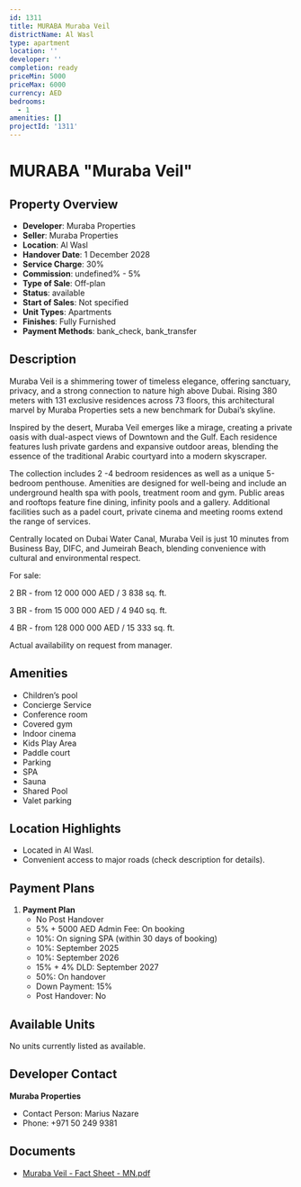 ```yaml
---
id: 1311
title: MURABA Muraba Veil
districtName: Al Wasl
type: apartment
location: ''
developer: ''
completion: ready
priceMin: 5000
priceMax: 6000
currency: AED
bedrooms:
  - 1
amenities: []
projectId: '1311'
---
```


# MURABA "Muraba Veil"

## Property Overview
- **Developer**: Muraba Properties
- **Seller**: Muraba Properties
- **Location**: Al Wasl
- **Handover Date**: 1 December 2028
- **Service Charge**: 30%
- **Commission**: undefined% - 5%
- **Type of Sale**: Off-plan
- **Status**: available
- **Start of Sales**: Not specified
- **Unit Types**: Apartments
- **Finishes**: Fully Furnished
- **Payment Methods**: bank_check, bank_transfer

## Description
Muraba Veil is a shimmering tower of timeless elegance, offering sanctuary, privacy, and a strong connection to nature high above Dubai. Rising 380 meters with 131 exclusive residences across 73 floors, this architectural marvel by Muraba Properties sets a new benchmark for Dubai’s skyline.

Inspired by the desert, Muraba Veil emerges like a mirage, creating a private oasis with dual-aspect views of Downtown and the Gulf. Each residence features lush private gardens and expansive outdoor areas, blending the essence of the traditional Arabic courtyard into a modern skyscraper.

The collection includes 2 -4 bedroom residences as well as a unique 5-bedroom penthouse. Amenities are designed for well-being and include an underground health spa with pools, treatment room and gym. Public areas and rooftops feature fine dining, infinity pools and a gallery. Additional facilities such as a padel court, private cinema and meeting rooms extend the range of services.

Centrally located on Dubai Water Canal, Muraba Veil is just 10 minutes from Business Bay, DIFC, and Jumeirah Beach, blending convenience with cultural and environmental respect.

For sale:

2 BR - from 12 000 000 AED / 3 838 sq. ft.

3 BR - from 15 000 000 AED / 4 940 sq. ft.

4 BR - from 128 000 000 AED / 15 333 sq. ft.

Actual availability on request from manager.

## Amenities
- Children’s pool
- Concierge Service
- Conference room
- Covered gym
- Indoor cinema
- Kids Play Area
- Paddle court
- Parking
- SPA
- Sauna
- Shared Pool
- Valet parking

## Location Highlights
- Located in Al Wasl.
- Convenient access to major roads (check description for details).

## Payment Plans
1. **Payment Plan**
   - No Post Handover
   - 5% + 5000 AED Admin Fee: On booking
   - 10%: On signing SPA (within 30 days of booking)
   - 10%: September 2025
   - 10%: September 2026
   - 15% + 4% DLD: September 2027
   - 50%: On handover
   - Down Payment: 15%
   - Post Handover: No

## Available Units
No units currently listed as available.

## Developer Contact
**Muraba Properties**
- Contact Person: Marius Nazare
- Phone: +971 50 249 9381

## Documents
- [Muraba Veil - Fact Sheet - MN.pdf](https://cdn.geniemap.net/2025/03/10/N39fIfhuW8BZxSkCwvoV9sOR9jxvENc9y1cHt5sm.pdf)
